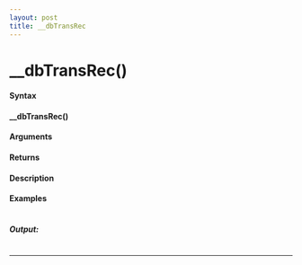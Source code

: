 ```yaml
---
layout: post
title: __dbTransRec
---
```


# __dbTransRec()


#### Syntax

#### __dbTransRec()

#### Arguments

#### Returns

#### Description

#### Examples

```

```

##### Output:

```

```

---
